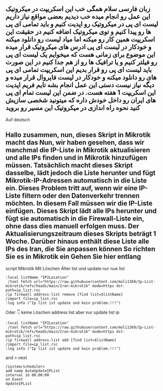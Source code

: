 زبان فارسی
 سلام همگی خب این اسکریپت در میکروتیک این عمل رو انجام میده
خب دیدیم بعضی مواقع نیاز داریم لیست ای پی در میکروتیک رو اپدیت کنیم و باید تمامی ای پی ها رو پیدا کنیم و توی میکروتیک اضافه کنیم 
در حقیقت این اسکریپت همین کار رو میکنه اما میاد لیست رو دانلود میکنه و خودکار در لیست ای پی ادرس های میکروتیک قرار میده 
این موضوع برای زمانی هست که میخوایم یک لیست ای پی رو فیلتر کنیم و یا ترافیک ها رو از هم جدا کنیم در این صورت باید لیست ای پی رو قرار بدیم 
این اسکریپت تمامی ای پی های رو دانلود میکنه و خودکار در لیست فایروال قرار میده و دیگه نیاز نیست دستی این عمل انجام بشه 
تایم فریم اپدیت این اسکریپت  1 هفته هست.
در ضمن این لیست تمام ای پی های ایران رو داخل خودش داره که میتونید شخصی سازیش کنید
نحوه راه اندازی در میکروتیک 
این مسیر رو بروید 
----------
Auf deutsch

Hallo zusammen, nun, dieses Skript in Mikrotik macht das
Nun, wir haben gesehen, dass wir manchmal die IP-Liste in Mikrotik aktualisieren und alle IPs finden und in Mikrotik hinzufügen müssen.
Tatsächlich macht dieses Skript dasselbe, lädt jedoch die Liste herunter und fügt Mikrotik-IP-Adressen automatisch in die Liste ein.
Dieses Problem tritt auf, wenn wir eine IP-Liste filtern oder den Datenverkehr trennen möchten. In diesem Fall müssen wir die IP-Liste einfügen.
Dieses Skript lädt alle IPs herunter und fügt sie automatisch in die Firewall-Liste ein, ohne dass dies manuell erfolgen muss.
Der Aktualisierungszeitraum dieses Skripts beträgt 1 Woche.
Darüber hinaus enthält diese Liste alle IPs des Iran, die Sie anpassen können
So richten Sie es in Mikrotik ein
Gehen Sie hier entlang
---------------------
script Mikrotik Mit Löschen Älter list und update nur nue list
```
:local listName "IP2Location"
 /tool fetch url="https://raw.githubusercontent.com/moli1369/Ip-List-mikrotik/refs/heads/main/Iran-mikrotik" mode=https dst-path=ip_list.rsc
/ip firewall address-list remove [find list=$listName]
/import file=ip_list.rsc
:log info ("Ip list ist update und kein problem.!!!")
```
Oder 
👇
keine Löschen address list aber nur update list ip 
```
:local listName "IP2Location"
 /tool fetch url="https://raw.githubusercontent.com/moli1369/Ip-List-mikrotik/refs/heads/main/Iran-mikrotik" mode=https dst-path=ip_list.rsc
/ip firewall address-list add [find list=$listName]
/import file=ip_list.rsc
:log info ("Ip list ist update und kein problem.!!!")
```
and > next
```
/system/scheduler>
add name AutoUpdateIPList
interval 1d 00:00:00
on Event
UpdateIPList
```
